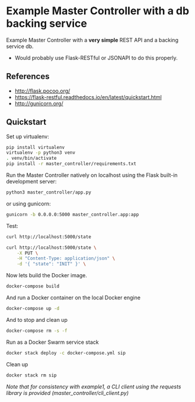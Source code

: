 # Example Master Controller with a db backing service

Example Master Controller with a **very simple** REST API and a backing
service db.

- Would probably use Flask-RESTful or JSONAPI to do this properly.

## References

- <http://flask.pocoo.org/>
- <https://flask-restful.readthedocs.io/en/latest/quickstart.html>
- <http://gunicorn.org/>

## Quickstart

Set up virtualenv:

```bash
pip install virtualenv
virtualenv -p python3 venv
. venv/bin/activate
pip install -r master_controller/requirements.txt
```

Run the Master Controller natively on localhost using the Flask built-in
development server:

```bash
python3 master_controller/app.py
```

or using gunicorn:

```bash
gunicorn -b 0.0.0.0:5000 master_controller.app:app
```

Test:

```bash
curl http://localhost:5000/state
```

```bash
curl http://localhost:5000/state \
    -X PUT \
    -H "Content-Type: application/json" \
    -d '{ "state": "INIT" }' \
```

Now lets build the Docker image.

```bash
docker-compose build
```

And run a Docker container on the local Docker engine

```bash
docker-compose up -d
```

And to stop and clean up

```bash
docker-compose rm -s -f
```

Run as a Docker Swarm service stack

```bash
docker stack deploy -c docker-compose.yml sip
```

Clean up

```bash
docker stack rm sip
```

*Note that for consistency with example1, a CLI client using the requests
library is provided (master_controller/cli_client.py)*
